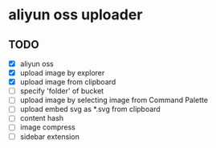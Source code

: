 # aliyun oss uploader


## TODO

* [x] aliyun oss
* [x] upload image by explorer
* [x] upload image from clipboard
* [ ] specify 'folder' of bucket
* [ ] upload image by selecting image from Command Palette
* [ ] upload embed svg as *.svg from clipboard
* [ ] content hash
* [ ] image compress
* [ ] sidebar extension